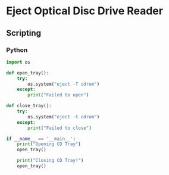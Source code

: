 # Eject Optical Disc Drive Reader

## Scripting

### Python

```python
import os

def open_tray():
	try:
		os.system("eject -T cdrom")
	except:
		print("Failed to open")

def close_tray():
	try:
		os.system("eject -t cdrom")
	except:
		print("Failed to close")

if __name__ == '__main__':
	print("Opening CD Tray")
	open_tray()

	print("Closing CD Tray!")
	open_tray()
```